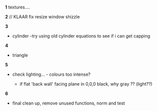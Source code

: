 

**1**
textures....


**2** // KLAAR
fix resize window shizzle


**3**
- cylinder
		-try using old cylinder equations to see if i can get capping

**4**
- triangle


**5**
- check lighting... - colours too intense?

	- if flat 'back wall' facing plane in 0,0,0 black, why gray ?? (light??)


**6**
- final clean up, remove unused functions, norm and test

